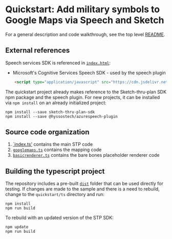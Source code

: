 # Quickstart: Add military symbols to Google Maps via Speech and Sketch

For a general description and code walkthrough, see the top level [README](../README.md).

## External references

Speech services SDK is referenced in [`index.html`](src/index.html):

* Microsoft's Cognitive Services Speech SDK - used by the speech plugin

```html
    <script type="application/javascript" src="https://cdn.jsdelivr.net/npm/microsoft-cognitiveservices-speech-sdk@latest/distrib/browser/microsoft.cognitiveservices.speech.sdk.bundle-min.js"></script>
```

The quickstart project already makes reference to the Sketch-thru-plan SDK npm package and the speech plugin. For new projects, it can be installed via `npm install` on an already initialized project:

```
npm install --save sketch-thru-plan-sdk
npm install --save @hyssostech/azurespeech-plugin
```


## Source code organization

1. [`index.ts'](src/index.ts) contains the main STP code
1. [`googlemaps.ts`](src/googlemaps.ts) contains the mapping code
1. [`basicrenderer.ts`](src/basicrenderer.ts) contains the bare bones placeholder renderer code

## Building the typescript project

The repository includes a pre-built [`dist`](dist) folder that can be used directly for testing. If changes are made to the sample and there is a need to rebuild, change to the `quickstart/ts` directory and run:

```
npm install
npm run build
```

To rebuild with an updated version of the STP SDK:

```
npm update
npm run build
```

